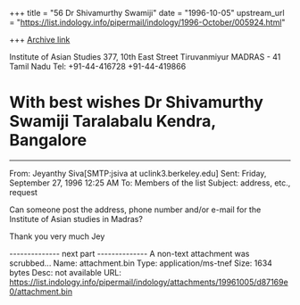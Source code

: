 +++
title = "56 Dr Shivamurthy Swamiji"
date = "1996-10-05"
upstream_url = "https://list.indology.info/pipermail/indology/1996-October/005924.html"

+++
[Archive link](https://list.indology.info/pipermail/indology/1996-October/005924.html)


Institute of Asian Studies
377,  10th East Street
Tiruvanmiyur
MADRAS - 41
Tamil Nadu
Tel:  +91-44-416728
       +91-44-419866

With best wishes
Dr Shivamurthy Swamiji
Taralabalu Kendra, Bangalore
==================================================	

----------
From: 	Jeyanthy Siva[SMTP:jsiva at uclink3.berkeley.edu]
Sent: 	Friday, September 27, 1996 12:25 AM
To: 	Members of the list
Subject: 	address, etc., request

 Can someone post the address, phone number and/or e-mail for
 the Institute of Asian studies in Madras?

Thank you very much
Jey





-------------- next part --------------
A non-text attachment was scrubbed...
Name: attachment.bin
Type: application/ms-tnef
Size: 1634 bytes
Desc: not available
URL: <https://list.indology.info/pipermail/indology/attachments/19961005/d87169e0/attachment.bin>
